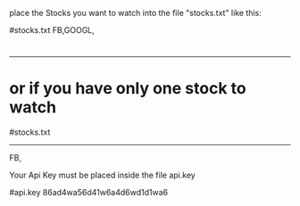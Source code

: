 place the Stocks you want to watch into the file "stocks.txt" like this:

#stocks.txt
FB,GOOGL,
#

***
# or if you have only one stock to watch
#stocks.txt
***

FB,


Your Api Key must be placed inside the file api.key

#api.key
86ad4wa56d41w6a4d6wd1d1wa6
